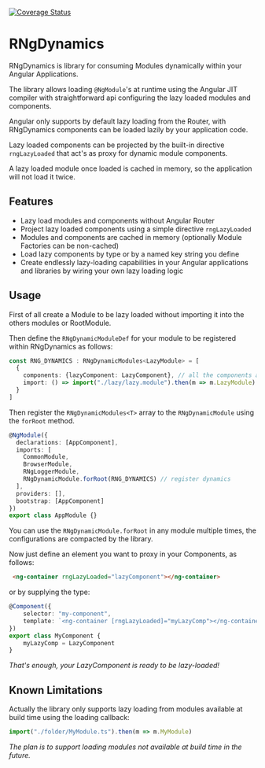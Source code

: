 [![Coverage Status](https://coveralls.io/repos/github/yuxblank/RNgDynamics/badge.svg?branch=master&kill_cache=1)](https://coveralls.io/github/yuxblank/RNgDynamics?branch=master&kill_cache=1)

# RNgDynamics
RNgDynamics is library for consuming Modules dynamically within your Angular Applications.

The library allows loading `@NgModule`'s at runtime using the Angular JIT compiler with straightforward api configuring the lazy loaded modules and components.

Angular only supports by default lazy loading from the Router, with RNgDynamics components can be loaded lazily by your application code.

Lazy loaded components can be projected by the built-in directive `rngLazyLoaded` that act's as proxy for dynamic module components.

A lazy loaded module once loaded is cached in memory, so the application will not load it twice.


## Features

- Lazy load modules and components without Angular Router
- Project lazy loaded components using a simple directive `rngLazyLoaded`
- Modules and components are cached in memory (optionally Module Factories can be non-cached)
- Load lazy components by type or by a named key string you define
- Create endlessly lazy-loading capabilities in your Angular applications and libraries by wiring your own lazy loading logic


## Usage

First of all create a Module to be lazy loaded without importing it into the others modules or RootModule.

Then define the `RNgDynamicModuleDef` for your module to be registered within RNgDynamics as follows:
```typescript
const RNG_DYNAMICS : RNgDynamicModules<LazyModule> = [
  {
    components: {lazyComponent: LazyComponent}, // all the components associated with the Module
    import: () => import("./lazy/lazy.module").then(m => m.LazyModule) // use import and resolve the module type
  }
]
```

Then register the `RNgDynamicModules<T>` array to the `RNgDynamicModule` using the `forRoot` method.
 
```typescript
@NgModule({
  declarations: [AppComponent],
  imports: [
    CommonModule,
    BrowserModule,
    RNgLoggerModule,
    RNgDynamicModule.forRoot(RNG_DYNAMICS) // register dynamics
  ],
  providers: [],
  bootstrap: [AppComponent]
})
export class AppModule {}
```

You can use the `RNgDynamicModule.forRoot` in any module multiple times, the configurations are compacted by the library.

Now just define an element you want to proxy in your Components, as follows:

```html
 <ng-container rngLazyLoaded="lazyComponent"></ng-container>
```

or by supplying the type:
```typescript
@Component({
    selector: "my-component",
    template: `<ng-container [rngLazyLoaded]="myLazyComp"></ng-container>`
})
export class MyComponent {
    myLazyComp = LazyComponent
}
```

*That's enough, your LazyComponent is ready to be lazy-loaded!*


## Known Limitations
Actually the library only supports lazy loading from modules available at build time using the loading callback:

```typescript
import("./folder/MyModule.ts").then(m => m.MyModule)
```

_The plan is to support loading modules not available at build time in the future._

